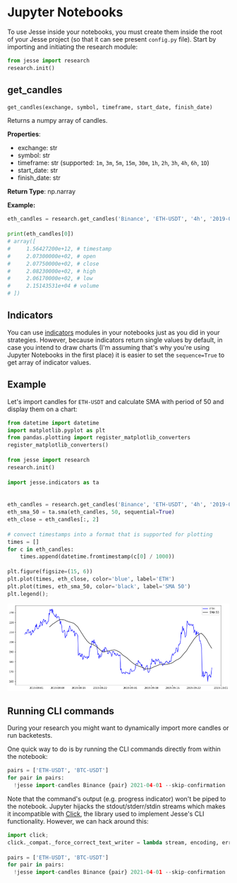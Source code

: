 # Jupyter Notebooks

To use Jesse inside your notebooks, you must create them inside the root of your Jesse project (so that it can see present `config.py` file). Start by importing and initiating the research module:

```py
from jesse import research
research.init()
```

## get_candles

```py
get_candles(exchange, symbol, timeframe, start_date, finish_date)
```

Returns a numpy array of candles.

**Properties**:

-   exchange: str
-   symbol: str
-   timeframe: str (supported: `1m`, `3m`, `5m`, `15m`, `30m`, `1h`, `2h`, `3h`, `4h`, `6h`, `1D`)
-   start_date: str
-   finish_date: str

**Return Type**: np.narray

**Example:**

```py
eth_candles = research.get_candles('Binance', 'ETH-USDT', '4h', '2019-07-28', '2019-09-28')

print(eth_candles[0])
# array([
#     1.56427200e+12, # timestamp 
#     2.07300000e+02, # open
#     2.07750000e+02, # close
#     2.08230000e+02, # high
#     2.06170000e+02, # low
#     2.15143531e+04 # volume
# ])
```

## Indicators
You can use [indicators](/docs/indicators) modules in your notebooks just as you did in your strategies. However, because indicators return single values by default, in case you intend to draw charts (I'm assuming that's why you're using Jupyter Notebooks in the first place) it is easier to set the `sequence=True` to get array of indicator values.

## Example
Let's import candles for `ETH-USDT` and calculate SMA with period of 50 and display them on a chart:

```py
from datetime import datetime
import matplotlib.pyplot as plt
from pandas.plotting import register_matplotlib_converters
register_matplotlib_converters()

from jesse import research
research.init()

import jesse.indicators as ta


eth_candles = research.get_candles('Binance', 'ETH-USDT', '4h', '2019-07-28', '2019-09-28')
eth_sma_50 = ta.sma(eth_candles, 50, sequential=True)
eth_close = eth_candles[:, 2]

# convect timestamps into a format that is supported for plotting
times = []
for c in eth_candles:
    times.append(datetime.fromtimestamp(c[0] / 1000))

plt.figure(figsize=(15, 6))
plt.plot(times, eth_close, color='blue', label='ETH')
plt.plot(times, eth_sma_50, color='black', label='SMA 50')
plt.legend();
```
![notebook-example](../docs/imgs/notebooks-example.png)

## Running CLI commands

During your research you might want to dynamically import more candles or run backetests. 

One quick way to do is by running the CLI commands directly from within the notebook:

```py
pairs = ['ETH-USDT', 'BTC-USDT']
for pair in pairs:
  !jesse import-candles Binance {pair} 2021-04-01 --skip-confirmation
```

Note that the command's output (e.g. progress indicator) won't be piped to the notebook. Jupyter hijacks the stdout/stderr/stdin streams which makes it incompatible with [Click](https://click.palletsprojects.com/en/7.x/), the library used to implement Jesse's CLI functionality. However, we can hack around this:

```py
import click;
click._compat._force_correct_text_writer = lambda stream, encoding, error: stream

pairs = ['ETH-USDT', 'BTC-USDT']
for pair in pairs:
  !jesse import-candles Binance {pair} 2021-04-01 --skip-confirmation
```
